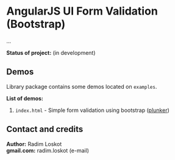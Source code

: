 AngularJS UI Form Validation (Bootstrap)
======

...

**Status of project:** (in development)  

## Demos
  
Library package contains some demos located on `examples`.
  
**List of demos:**
  
1. `index.html` - Simple form validation using bootstrap ([plunker](http://plnkr.co/edit/ArMpukWIhDy0MEuNQA0p?p=preview))


## Contact and credits
                             
**Author:**    Radim Loskot  
**gmail.com:** radim.loskot (e-mail)
